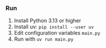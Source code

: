### Run

1. Install Python 3.13 or higher
2. Install uv: `pip install --user uv`
3. Edit configuration variables `main.py`
4. Run with `uv run main.py`
